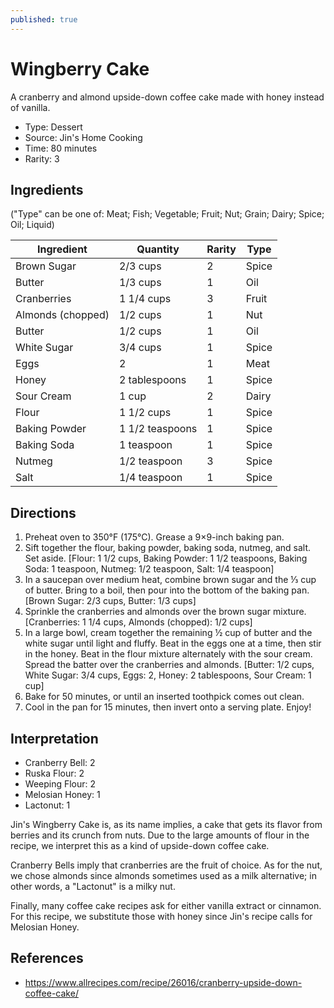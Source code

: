```yaml
---
published: true
---
```


# Wingberry Cake

A cranberry and almond upside-down coffee cake made with honey instead of vanilla.

* Type: Dessert
* Source: Jin's Home Cooking
* Time: 80 minutes
* Rarity: 3

## Ingredients

("Type" can be one of: Meat; Fish; Vegetable; Fruit; Nut; Grain; Dairy; Spice; Oil; Liquid)

| Ingredient           | Quantity       | Rarity | Type      |
| -------------------- | -------------- | ------ | --------- |
| Brown Sugar          | 2/3 cups       | 2      | Spice     |
| Butter               | 1/3 cups       | 1      | Oil       |
| Cranberries          | 1 1/4 cups     | 3      | Fruit     |
| Almonds (chopped)    | 1/2 cups       | 1      | Nut       |
| Butter               | 1/2 cups       | 1      | Oil       |
| White Sugar          | 3/4 cups       | 1      | Spice     |
| Eggs                 | 2              | 1      | Meat      |
| Honey                | 2 tablespoons  | 1      | Spice     |
| Sour Cream           | 1 cup          | 2      | Dairy     |
| Flour                | 1 1/2 cups     | 1      | Spice     |
| Baking Powder        | 1 1/2 teaspoons| 1      | Spice     |
| Baking Soda          | 1 teaspoon     | 1      | Spice     |
| Nutmeg               | 1/2 teaspoon   | 3      | Spice     |
| Salt                 | 1/4 teaspoon   | 1      | Spice     |

## Directions

1. Preheat oven to 350°F (175°C). Grease a 9×9-inch baking pan.
2. Sift together the flour, baking powder, baking soda, nutmeg, and salt. Set aside. [Flour: 1 1/2 cups, Baking Powder: 1 1/2 teaspoons, Baking Soda: 1 teaspoon, Nutmeg: 1/2 teaspoon, Salt: 1/4 teaspoon]
3. In a saucepan over medium heat, combine brown sugar and the ⅓ cup of butter. Bring to a boil, then pour into the bottom of the baking pan. [Brown Sugar: 2/3 cups, Butter: 1/3 cups]
4. Sprinkle the cranberries and almonds over the brown sugar mixture. [Cranberries: 1 1/4 cups, Almonds (chopped): 1/2 cups]
5. In a large bowl, cream together the remaining ½ cup of butter and the white sugar until light and fluffy. Beat in the eggs one at a time, then stir in the honey. Beat in the flour mixture alternately with the sour cream. Spread the batter over the cranberries and almonds. [Butter: 1/2 cups, White Sugar: 3/4 cups, Eggs: 2, Honey: 2 tablespoons, Sour Cream: 1 cup]
6. Bake for 50 minutes, or until an inserted toothpick comes out clean.
7. Cool in the pan for 15 minutes, then invert onto a serving plate. Enjoy!

## Interpretation

* Cranberry Bell: 2
* Ruska Flour: 2
* Weeping Flour: 2
* Melosian Honey: 1
* Lactonut: 1

Jin's Wingberry Cake is, as its name implies, a cake that gets its flavor from berries and its crunch from nuts. Due to the large amounts of flour in the recipe, we interpret this as a kind of upside-down coffee cake.

Cranberry Bells imply that cranberries are the fruit of choice. As for the nut, we chose almonds since almonds sometimes used as a milk alternative; in other words, a "Lactonut" is a milky nut.

Finally, many coffee cake recipes ask for either vanilla extract or cinnamon. For this recipe, we substitute those with honey since Jin's recipe calls for Melosian Honey.

## References

* https://www.allrecipes.com/recipe/26016/cranberry-upside-down-coffee-cake/